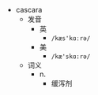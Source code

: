 - cascara
  - 发音
    - 英
      - `/kæs'kɑːrə/`
    - 美
      - `/kæ'skɑ:rə/`
  - 词义
    - n.
      - 缓泻剂

